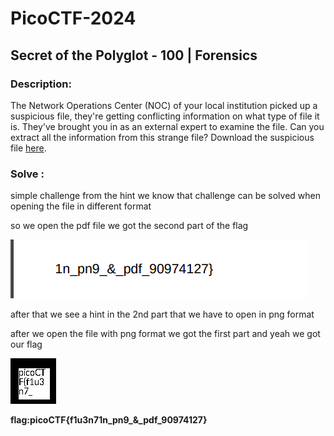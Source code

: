# PicoCTF-2024

## Secret of the Polyglot - 100 | Forensics

### Description: 
The Network Operations Center (NOC) of your local institution picked up a suspicious file, they're getting conflicting information on what type of file it is. They've brought you in as an external expert to examine the file. Can you extract all the information from this strange file?
Download the suspicious file [here](https://artifacts.picoctf.net/c_titan/96/flag2of2-final.pdf).

### Solve :

simple challenge from the hint we know that challenge can be solved when opening the file in different format 

so we open the pdf file we got the second part of the flag 

![alt text](Screenshot/screen5.png)

after that we see a hint in the 2nd part that we have to open in png format 

after we open the file with png format we got the first part and yeah we got our flag

![alt text](Screenshot/screen6.png)

**flag:picoCTF{f1u3n71n_pn9_&_pdf_90974127}**


